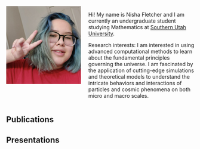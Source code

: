 
<html lang="en">
<head>
    <meta charset="UTF-8">
    <meta name="viewport" content="width=device-width, initial-scale=1.0">
    <title>Nisha Fletcher</title>
</head>
<body>
    <div style="display: flex; align-items: flex-start;">
        <img src="Headshot.jpg" alt="Nisha Fletcher" style="max-width: 200px; height: auto; margin-right: 20px;">
        <div>
            <p>Hi! My name is Nisha Fletcher and I am currently an undergraduate student studying Mathematics at <a         href="https://www.suu.edu/math/">Southern Utah University</a>.</p>
            <p>Research interests: I am interested in using advanced computational methods to learn about the                              fundamental principles governing the universe. I am fascinated by the application of cutting-edge simulations                and theoretical models to understand the intricate behaviors and interactions of particles and cosmic                        phenomena on both micro and macro scales. </p>
        </div>
    </div>
    <h2>Publications</h2>
    <h2>Presentations</h2>
    
</body>
</html>
